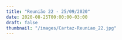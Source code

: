 ```yaml
---
title: "Reunião 22 - 25/09/2020"
date: 2020-08-25T00:00:00-03:00
draft: false
thumbnail: "/images/Cartaz-Reuniao_22.jpg"
---
```

